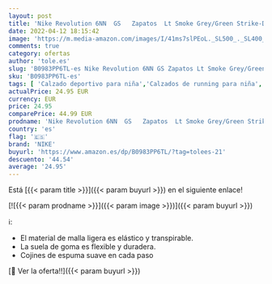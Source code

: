 ```yaml
---
layout: post
title: 'Nike Revolution 6NN  GS   Zapatos  Lt Smoke Grey/Green Strike-Dk  36 EU'
date: 2022-04-12 18:15:42
image: 'https://m.media-amazon.com/images/I/41ms7slPEoL._SL500_._SL400_.jpg'
comments: true
category: ofertas
author: 'tole.es'
slug: 'B0983PP6TL-es Nike Revolution 6NN GS Zapatos Lt Smoke Grey/Green Strike-...'
sku: 'B0983PP6TL-es'
tags: [ 'Calzado deportivo para niña','Calzados de running para niña','Calzados para correr en asfalto para niña','Zapatillas casual para niño','Zapatillas y calzado deportivo para Niño','Zapatillas y calzado deportivo para niña','Zapatos','Zapatos - Niñas','Zapatos - Niños','Zapatos y complementos','nike','zapatos', ]
actualPrice: 24.95 EUR
currency: EUR
price: 24.95
comparePrice: 44.99 EUR
prodname: 'Nike Revolution 6NN  GS   Zapatos  Lt Smoke Grey/Green Strike-Dk  36 EU'
country: 'es'
flag: '🇪🇸'
brand: 'NIKE'
buyurl: 'https://www.amazon.es/dp/B0983PP6TL/?tag=tolees-21'
descuento: '44.54'
average: '24.95'
---
```


Está [{{< param title >}}]({{< param buyurl >}}) en el siguiente enlace!

[![{{< param prodname >}}]({{< param image >}})]({{< param buyurl >}})

ℹ️:

- El material de malla ligera es elástico y transpirable.
- La suela de goma es flexible y duradera.
- Cojines de espuma suave en cada paso

[🛒 Ver la oferta!!]({{< param buyurl >}})
